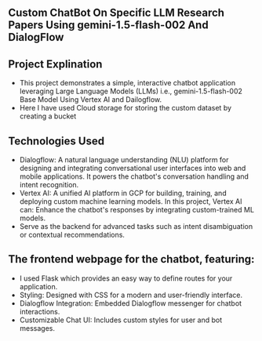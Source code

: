 ## Custom ChatBot On Specific LLM Research Papers Using gemini-1.5-flash-002 And DialogFlow

## Project Explination
- This project demonstrates a simple, interactive chatbot application leveraging Large Language Models (LLMs) i.e., gemini-1.5-flash-002 Base Model Using Vertex AI and Dailogflow. 
- Here I have used Cloud storage for storing the custom dataset by creating a bucket 

## Technologies Used
- Dialogflow: A natural language understanding (NLU) platform for designing and integrating conversational user interfaces into web and mobile applications. It powers the chatbot's conversation handling and intent recognition.
- Vertex AI: A unified AI platform in GCP for building, training, and deploying custom machine learning models. In this project, Vertex AI can:
Enhance the chatbot's responses by integrating custom-trained ML models.
- Serve as the backend for advanced tasks such as intent disambiguation or contextual recommendations.

## The frontend webpage for the chatbot, featuring:
- I used Flask which provides an easy way to define routes for your application.
- Styling: Designed with CSS for a modern and user-friendly interface.
- Dialogflow Integration: Embedded Dialogflow messenger for chatbot interactions.
- Customizable Chat UI: Includes custom styles for user and bot messages.
